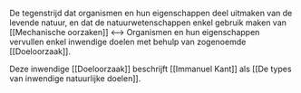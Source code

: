 De tegenstrijd dat organismen en hun eigenschappen deel uitmaken van de levende natuur, en dat de natuurwetenschappen enkel gebruik maken van [[Mechanische oorzaken]] <--> Organismen en hun eigenschappen vervullen enkel inwendige doelen met behulp van zogenoemde [[Doeloorzaak]].

Deze inwendige [[Doeloorzaak]] beschrijft [[Immanuel Kant]]  als [[De types van inwendige natuurlijke doelen]].
